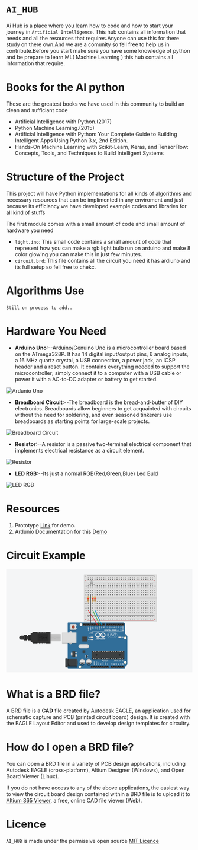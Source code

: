 # `AI_HUB`

Ai Hub is a place where you learn how to code and how to start your journey in `Artificial Intelligence`. This hub contains all information that needs and all the resources that requires.Anyone can use this for there study on there own.And we are a comunity so fell free to help us in contribute.Before you start make sure you have some knowledge of python and be prepare to learn ML( Machine Learning ) this hub contains all information that require.

# Books for the AI python

These are the greatest books we have used in this community to build an clean and sufficiant code

- Artificial Intelligence with Python.(2017)
- Python Machine Learning.(2015)
- Artificial Intelligence with Python: Your Complete Guide to Building Intelligent Apps Using Python 3.x, 2nd Edition.
- Hands-On Machine Learning with Scikit-Learn, Keras, and TensorFlow: Concepts, Tools, and Techniques to Build Intelligent Systems

# Structure of the Project

This project will have Python implementations for all kinds of algorithms and necessary resources that can be implimented in any enviroment and just because its efficiancy we have developed example codes and libraries for all kind of stuffs

The first module comes with a small amount of code and small amount of hardware you need

- `light.ino`: This small code contains a small amount of code that represent how you can make a rgb light bulb run on arduino and make 8 color glowing you can make this in just few minutes.
- `circuit.brd`: This file contains all the circuit you need it has ardiuno and its full setup so fell free to chekc.

<!-- ## Installation Guide

To download the repository:

`git clone https://github.com/monupareeklg/ai_hub.git`

Then you need to install the basic dependencies to run the project on your system:

```
cd ai_hub
pip install -r requirements.txt
```
Then you need to run the following script:--
```
python light.py
```
And you are good to go! -->

# Algorithms Use

`Still on process to add..`

# Hardware You Need

- **Arduino Uno**:--Arduino/Genuino Uno is a microcontroller board based on the ATmega328P. It has 14 digital input/output pins, 6 analog inputs, a 16 MHz quartz crystal, a USB connection, a power jack, an ICSP header and a reset button. It contains everything needed to support the microcontroller; simply connect it to a computer with a USB cable or power it with a AC-to-DC adapter or battery to get started.

![Ardunio Uno](https://cdn.shopify.com/s/files/1/0506/1689/3647/products/A000066_03.front_970c6014-61ab-4226-a20f-14cc6d8d682c_934x700.jpg?v=1629816078)

- **Breadboard Circuit**:--The breadboard is the bread-and-butter of DIY electronics. Breadboards allow beginners to get acquainted with circuits without the need for soldering, and even seasoned tinkerers use breadboards as starting points for large-scale projects.

![Breadboard Circuit](https://m.media-amazon.com/images/I/41xei0UTCvL._SX466_.jpg)

- **Resistor**:--A resistor is a passive two-terminal electrical component that implements electrical resistance as a circuit element.

![Resistor](https://upload.wikimedia.org/wikipedia/commons/7/75/Electronic-Axial-Lead-Resistors-Array.jpg)

- **LED RGB**:--Its just a normal RGB(Red,Green,Blue) Led Buld

![LED RGB](https://cdn.sparkfun.com//assets/parts/6/5/5/7/11120-Diffused_LED_-_RGB_10mm-01.jpg)

# Resources

1. Prototype [Link](https://www.tinkercad.com/things/2MnIFSYqLq6-funky-elzing/editel) for demo.
2. Ardunio Documentation for this [Demo](https://create.arduino.cc/projecthub/muhammad-aqib/arduino-rgb-led-tutorial-fc003e)

# Circuit Example

![Example](https://github.com/monupareeklg/ai_hub/blob/master/example.png?raw=true)

# What is a BRD file?

A BRD file is a **CAD** file created by Autodesk EAGLE, an application used for schematic capture and PCB (printed circuit board) design. It is created with the EAGLE Layout Editor and used to develop design templates for circuitry.

# How do I open a BRD file?

You can open a BRD file in a variety of PCB design applications, including Autodesk EAGLE (cross-platform), Altium Designer (Windows), and Open Board Viewer (Linux).

If you do not have access to any of the above applications, the easiest way to view the circuit board design contained within a BRD file is to upload it to [Altium 365 Viewer](https://www.altium.com/viewer/), a free, online CAD file viewer (Web).

# Licence 

`AI_HUB` is made under the permissive open source [MIT Licence](https://github.com/git/git-scm.com/blob/main/MIT-LICENSE.txt)
